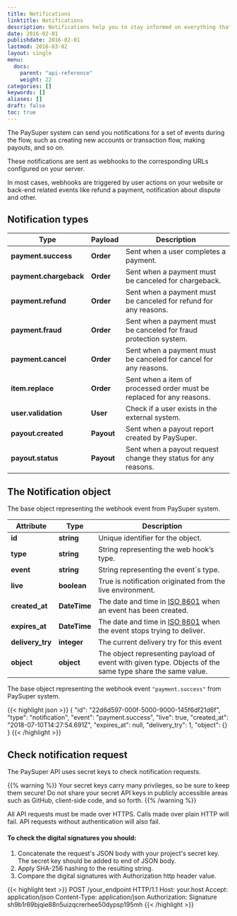```yaml
---
title: Notifications
linktitle: Notifications
description: Notifications help you to stay informed on everything that is going on with your transactions.
date: 2016-02-01
publishdate: 2016-02-01
lastmod: 2016-03-02
layout: single
menu:
  docs:
    parent: "api-reference"
    weight: 22
categories: []
keywords: []
aliases: []
draft: false
toc: true
---
```


The PaySuper system can send you notifications for a set of events during the flow, such as creating new accounts or transaction flow, making payouts, and so on.

These notifications are sent as webhooks to the corresponding URLs configured on your server.

In most cases, webhooks are triggered by user actions on your website or back-end related events like refund a payment, notification about dispute and other.

## Notification types

Type|Payload|Description
---|---|---
**payment.success**|**Order**|Sent when a user completes a payment.
**payment.chargeback**|**Order**|Sent when a payment must be canceled for chargeback.
**payment.refund**|**Order**|Sent when a payment must be canceled for refund for any reasons.
**payment.fraud**|**Order**|Sent when a payment must be canceled for fraud protection system.
**payment.cancel**|**Order**|Sent when a payment must be canceled for cancel for any reasons.
**item.replace**|**Order**|Sent when a item of processed order must be replaced for any reasons.
**user.validation**|**User**|Check if a user exists in the external system.
**payout.created**|**Payout**|Sent when a payout report created by PaySuper.
**payout.status**|**Payout**|Sent when a payout request change they status for any reasons.

## The Notification object

The base object representing the webhook event from PaySuper system.

Attribute|Type|Description
---|---|---
**id**|**string**| Unique identifier for the object.
**type**|**string**| String representing the web hook’s type.
**event**|**string**| String representing the event`s type.
**live**|**boolean**| True is notification originated from the live environment.
**created_at**|**DateTime**|The date and time in [ISO 8601](https://www.iso.org/iso-8601-date-and-time-format.html) when an event has been created.
**expires_at**|**DateTime**|The date and time in [ISO 8601](https://www.iso.org/iso-8601-date-and-time-format.html) when the event stops trying to deliver.
**delivery_try**|**integer**|The current delivery try for this event
**object**|**object**| The object representing payload of event with given type. Objects of the same type share the same value.

The base object representing the webhook event `"payment.success"` from PaySuper system.

{{< highlight json >}}
{
  "id": "22d6d597-000f-5000-9000-145f6df21d6f",
  "type": "notification",
  "event": "payment.success",
  "live": true,
  "created_at": "2018-07-10T14:27:54.691Z",
  "expires_at": null,
  "delivery_try": 1,
  "object": {}
}
{{< /highlight >}}

##  Check notification request

The PaySuper API uses secret keys to check notification requests. 

{{% warning %}}
Your secret keys carry many privileges, so be sure to keep them secure! Do not share your secret API keys in publicly accessible areas such as GitHub, client-side code, and so forth.
{{% /warning %}}

All API requests must be made over HTTPS. Calls made over plain HTTP will fail. API requests without authentication will also fail.

#### To check the digital signatures you should: 

1. Concatenate the request's JSON body with your project's secret key. The secret key should be added to end of JSON body.
2. Apply SHA-256 hashing to the resulting string. 
3. Compare the digital signatures with Authorization http header value.

{{< highlight text >}}
POST /your_endpoint HTTP/1.1
Host: your.host
Accept: application/json
Content-Type: application/json
Authorization: Signature sh9b1r69bjqie88n5uizqcrerhee50dypsp195mh
{{< /highlight >}}